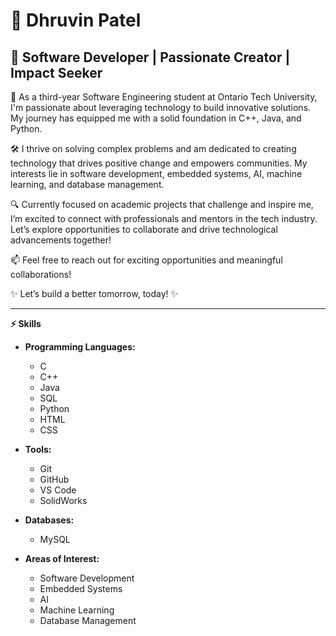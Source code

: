 # 👋 **Dhruvin Patel**

## 🚀 Software Developer | Passionate Creator | Impact Seeker

🌟 As a third-year Software Engineering student at Ontario Tech University, I'm passionate about leveraging technology to build innovative solutions. My journey has equipped me with a solid foundation in C++, Java, and Python.

🛠️ I thrive on solving complex problems and am dedicated to creating technology that drives positive change and empowers communities. My interests lie in software development, embedded systems, AI, machine learning, and database management.

🔍 Currently focused on academic projects that challenge and inspire me, I’m excited to connect with professionals and mentors in the tech industry. Let’s explore opportunities to collaborate and drive technological advancements together!

📫 Feel free to reach out for exciting opportunities and meaningful collaborations!

✨ Let’s build a better tomorrow, today! ✨

---

**⚡ Skills**

- **Programming Languages:** 
  - C
  - C++
  - Java
  - SQL
  - Python
  - HTML
  - CSS  

- **Tools:** 
  - Git
  - GitHub
  - VS Code
  - SolidWorks  

- **Databases:** 
  - MySQL  

- **Areas of Interest:** 
  - Software Development
  - Embedded Systems
  - AI
  - Machine Learning
  - Database Management

